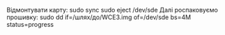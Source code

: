 Відмонтувати карту:
	sudo sync
	sudo eject /dev/sde
Далі роспаковуємо прошивку:
	sudo dd if=/шлях/до/WCE3.img of=/dev/sde bs=4M status=progress
